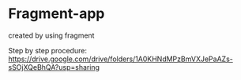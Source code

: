 # Fragment-app
 created by using fragment

Step by step procedure: https://drive.google.com/drive/folders/1A0KHNdMPzBmVXJePaAZs-sSOjXQeBhQA?usp=sharing
